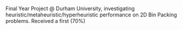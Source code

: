 Final Year Project @ Durham University, investigating heuristic/metaheuristic/hyperheuristic performance on 2D Bin Packing problems. Received a first (70%)
